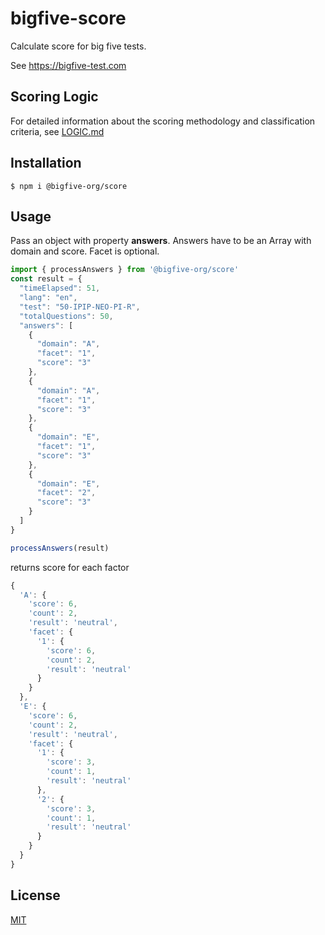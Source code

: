 # bigfive-score

Calculate score for big five tests.

See https://bigfive-test.com

## Scoring Logic

For detailed information about the scoring methodology and classification criteria, see [LOGIC.md](LOGIC.md)

## Installation

```
$ npm i @bigfive-org/score
```

## Usage

Pass an object with property **answers**.
Answers have to be an Array with domain and score. Facet is optional.

```js
import { processAnswers } from '@bigfive-org/score'
const result = {
  "timeElapsed": 51,
  "lang": "en",
  "test": "50-IPIP-NEO-PI-R",
  "totalQuestions": 50,
  "answers": [
    {
      "domain": "A",
      "facet": "1",
      "score": "3"
    },
    {
      "domain": "A",
      "facet": "1",
      "score": "3"
    },
    {
      "domain": "E",
      "facet": "1",
      "score": "3"
    },
    {
      "domain": "E",
      "facet": "2",
      "score": "3"
    }
  ]
}

processAnswers(result)
```

returns score for each factor

```js
{
  'A': {
    'score': 6,
    'count': 2,
    'result': 'neutral',
    'facet': {
      '1': {
        'score': 6,
        'count': 2,
        'result': 'neutral'
      }
    }
  },
  'E': {
    'score': 6,
    'count': 2,
    'result': 'neutral',
    'facet': {
      '1': {
        'score': 3,
        'count': 1,
        'result': 'neutral'
      },
      '2': {
        'score': 3,
        'count': 1,
        'result': 'neutral'
      }
    }
  }
}
```

## License

[MIT](LICENSE)
